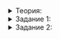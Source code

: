 <details>
<summary>Теория:</summary>

# Устройство unordered_map и unordered_set

В этом уроке разберёмся, что позволило контейнеру  `unordered_map`  работать в разы быстрее, чем его «‎коллега»‎  `map`. Вы увидите, как использовать его для своих классов, заменив собственный контейнер из прошлого урока на стандартный.

Для начала обратимся к документации. Ранее вы использовали методы  `unordered_map::operator[]`  и  `unordered_map::insert`. Согласно сайту  [cppreference.com](http://cppreference.com/), сложность этих методов в среднем действительно лучше, чем у  `map`. Она оценивается как O(1), если хеш-функция имеет константную сложность.

Но в худшем случае возникает O(N), где N — количество элементов в контейнере. Чтобы понять, какой случай будет худшим, а какой средним, нужно разобраться, как работает  `unordered_map`  и как получилось добиться такой удивительной средней сложности O(1).

В устройстве  `unordered_map`  и  `unordered_set`  лежат идеи, похожие на те, что вы применили при решении задачи в прошлом уроке. Эти контейнеры хранят объекты в корзинках и используют хеш-функцию, чтобы определить, в какой корзинке разместить объект. В  `unordered_map`  и  `unordered_set`  реализованы алгоритмы для определения количества корзинок и разрешения коллизий.

Главное отличие  `unordered_set`  от контейнера, который вы разрабатывали в задаче, — он не использует отдельную корзинку для каждого возможного значения хеш-функции. Благодаря этому хеши объектов могут быть очень большими, а количество выделенных корзинок всё равно будет невелико. Заботиться о том, чтобы объекты располагались компактно в отведённых для них корзинках, не нужно: контейнер сам организует размещение объектов по корзинкам.

В хорошем случае коллизий мало или нет вовсе. Каждая корзинка хранит максимум одно значение, добавление очень быстрое — вычисляем хеш объекта, быстро находим по индексу корзинку и добавляем. Проверка наличия и печать всех элементов будет такой же быстрой. Но хороший случай вероятен только при хорошей хеш-функции. При некоторых условиях он практически гарантирован.

Заменим контейнер из предыдущего урока на  `unordered_set`:

```cpp
#include <unordered_set>

// реализация class VehiclePlate из предыдущего урока

int main() {
    unordered_set<VehiclePlate> plate_base;

    plate_base.insert({'B', 'H', 840, 'E', 99});
    plate_base.insert({'O', 'K', 942, 'K', 78});
    plate_base.insert({'O', 'K', 942, 'K', 78});
    plate_base.insert({'O', 'K', 942, 'K', 78});
    plate_base.insert({'O', 'K', 942, 'K', 78});
    plate_base.insert({'H', 'E', 968, 'C', 79});
    plate_base.insert({'T', 'A', 326, 'X', 83});
    plate_base.insert({'H', 'H', 831, 'P', 116});
    plate_base.insert({'A', 'P', 831, 'Y', 99});
    plate_base.insert({'P', 'M', 884, 'K', 23});
    plate_base.insert({'O', 'C', 34, 'P', 24});
    plate_base.insert({'M', 'Y', 831, 'M', 43});
    plate_base.insert({'B', 'P', 831, 'M', 79});
    plate_base.insert({'K', 'T', 478, 'P', 49});
    plate_base.insert({'X', 'P', 850, 'A', 50});

    for (auto& plate : plate_base) {
        cout << plate << endl;
    }
}

```

При попытке собрать и запустить эту программу получим такое сообщение:  `error: static assertion failed: hash function must be invocable with an argument of key type`  `static_assert(__is_invocable<const _H1&, const _Key&>{}`.

Эта ошибка показывает, что контейнер не нашёл хеш-функцию для класса. Мы определили хеш-функцию в методе  `Hash`, но не сказали контейнеру, что именно её нужно использовать для хеширования.

Чтобы сообщить  `unordered_set`  и  `unordered_map`, как именно вычислять хеш произвольного объекта, нужно создать специальный класс — хешер и указать его в качестве шаблонного параметра контейнера. К хешеру предъявляется только одно требование: объект этого класса должен быть вызываемым — например, переопределять оператор «круглые скобки». Вызов этого объекта должен возвращать число типа  `size_t`  (этот тип используется в  `unordered_set`  и  `unordered_map`  для хеширования).

Проще всего понять, как реализовать хешер, на примере:

```cpp
...

class VehiclePlateHasher {
public:
    size_t operator()(const VehiclePlate& plate) const {
        return static_cast<size_t>(plate.Hash());
    }
};

int main() {
    // явно указываем хешер шаблонным параметром
    unordered_set<VehiclePlate, VehiclePlateHasher> plate_base;

    plate_base.insert({'B', 'H', 840, 'E', 99});
    plate_base.insert({'O', 'K', 942, 'K', 78});
    plate_base.insert({'O', 'K', 942, 'K', 78});
    plate_base.insert({'O', 'K', 942, 'K', 78});
    plate_base.insert({'O', 'K', 942, 'K', 78});
    plate_base.insert({'H', 'E', 968, 'C', 79});
    plate_base.insert({'T', 'A', 326, 'X', 83});
    plate_base.insert({'H', 'H', 831, 'P', 116});
    plate_base.insert({'A', 'P', 831, 'Y', 99});
    plate_base.insert({'P', 'M', 884, 'K', 23});
    plate_base.insert({'O', 'C', 34, 'P', 24});
    plate_base.insert({'M', 'Y', 831, 'M', 43});
    plate_base.insert({'B', 'P', 831, 'M', 79});
    plate_base.insert({'K', 'T', 478, 'P', 49});
    plate_base.insert({'X', 'P', 850, 'A', 50});

    for (auto& plate : plate_base) {
        cout << plate << endl;
    }
}

```

В стандартной библиотеке уже определены хешеры для стандартных объектов: строк, чисел, указателей,  `optional`  и некоторых других. Эти хешеры реализованы в шаблонном классе  [`hash`](https://en.cppreference.com/w/cpp/utility/hash).

Скомпилируем заново. Ошибка поменялась, теперь компилятору не нравится отсутствие операции сравнения:  `error: no match for 'operator==' (operand types are 'const VehiclePlate' and 'const VehiclePlate')`. Вы уже разработали эту операцию в задании прошлого урока. В этом уроке реализуем его, используя операцию сравнения объектов  `tuple`  из стандартной библиотеки:

```cpp
#include <tuple>

...

class VehiclePlate {
private:
    auto AsTuple() const {
        return tie(letters_, digits_, region_);
    }

public:
    bool operator==(const VehiclePlate& other) const {
        return AsTuple() == other.AsTuple();
    }
...
};

```

Ура, программа скомпилировалась! Проверяем результат:

```cpp
KT478P49
TA326X83
XP850A50
OK942K78
HE968C79
BH840E99
PM884K23
HH831P116
AP831Y99
MY831M43
BP831M79
OC034P24

```

Результат правильный, но порядок вывода отличается от того, который был в нашем контейнере. Трудно понять почему. Проверим, подчиняется ли этот порядок какому-нибудь закону. Для этого переложим все номера в другой  `unordered_set`  и выведем его содержимое:

```cpp
...

int main() {
    unordered_set<VehiclePlate, VehiclePlateHasher> plate_base;

    ...

    cout << "Первый контейнер:"s << endl;
    for (auto& plate : plate_base) {
        cout << plate << endl;
    }

    cout << "Второй контейнер:"s << endl;
    unordered_set<VehiclePlate, VehiclePlateHasher> plate_base2(plate_base.begin(), plate_base.end());
    for (auto& plate : plate_base2) {
        cout << plate << endl;
    }
}

```

Проверяем результат работы программы:

```cpp
Первый контейнер:
KT478P49
TA326X83
XP850A50
OK942K78
HE968C79
BH840E99
PM884K23
HH831P116
AP831Y99
MY831M43
BP831M79
OC034P24
Второй контейнер:
BP831M79
MY831M43
AP831Y99
HH831P116
PM884K23
OC034P24
BH840E99
HE968C79
OK942K78
XP850A50
TA326X83
KT478P49

```

Оба контейнера содержат одинаковые элементы, но выдают их в разном порядке, значит, порядок  `unordered_set`  действительно произвольный, он не определяется содержимым. Заметим, что элементы одной корзинки вывелись рядом, однако это тоже может зависеть от реализации  `unordered_set`.

Аналогично устроен контейнер  `unordered_map`, которым можно смело заменять  `map`, если порядок элементов неважен. Как и в  `unordered_set`, в этом контейнере требуется, чтобы ключи удовлетворяли двум условиям:

-   имели хешер — класс, вычисляющий хеш-функцию. Тип хешера указывается третьим параметром шаблона  `unordered_map`  и вторым параметром шаблона  `unordered_set`;
-   имели возможность сравнения операцией  `operator==`.

В случае  `unordered_map`  эти условия должны быть соблюдены для ключей, а значения могут быть произвольными.

Если не хотите определять  `operator==`, можно поменять компаратор, задаваемый шаблонным параметром после хешера. Компаратор похож на хешер и тоже использует  `operator()`  для выполнения действия. В отличие от хешера, он не вычисляет характеристику одного объекта, а определяет понятие равенства.

Компаратор можно менять в обычных  `map`  и  `set`. Для этих контейнеров равенства недостаточно, они должны определять, какой элемент больше, а какой меньше. Компаратор по умолчанию в них —  `std::less`. Он использует  `operator<`. Если хотите использовать свой класс в  `set`  или в качестве ключа в  `map`, достаточно определить для элементов этого типа операцию сравнения  `<`. В случае с  `VehiclePlate`  можно определить операцию сравнения, используя уже готовый метод  `AsTuple`:

```cpp
class VehiclePlate {
private:
    auto AsTuple() const {
        return tie(letters_, digits_, region_);
    }

public:
    bool operator<(const VehiclePlate& other) const {
        return AsTuple() < other.AsTuple();
    }
...
};
```

</details>

<details>
<summary>Задание 1:</summary>

## Задание 1

Автостоянка у бизнес-центра «Ассоциарий»‎ взимает плату с владельцев автомобилей за количество парковок в определённом месяце. Реализуйте класс  `ParkingCounter`, который будет считать автомобили. Класс должен иметь три метода:

-   `void Park(VehiclePlate car)`, который регистрирует парковку автомобиля;
-   `int GetCount(const VehiclePlate& car) const`, который вычисляет количество парковок определённого автомобиля;
-   `auto& GetAllData() const`, который возвращает ассоциативный контейнер, содержащий количество парковок по каждому номеру.

Храните количества парковок в контейнере  `unordered_map`. Учитывайте, что для номеров, которые не добавлены ни разу, функция  `GetCount`  должна вернуть 0.

Модифицируйте класс  `VehiclePlateHasher`, чтобы он учитывал все данные номера. Рекомендуется создать для хеширования объект типа  `hash<string>`  и выдавать хеш строкового представления номера, полученного методом  `ToString()`.

Скопируйте реализованный хешер, он вам пригодится для следующего задания.

### Ограничения

-   Для хранения открытых парковок и счетов на данный момент используйте контейнер  `unordered_map`. Не меняйте метод  `GetAllData`.
-   Хешер должен учитывать все данные номера.
-   Не меняйте класс  `VehiclePlate`.
-   Не используйте  `map`  и  `set`.

### Пример

```cpp
ParkingCounter parking;

parking.Park({'B', 'H', 840, 'E', 99});
parking.Park({'O', 'K', 942, 'K', 78});
parking.Park({'O', 'K', 942, 'K', 78});
parking.Park({'O', 'K', 942, 'K', 78});
parking.Park({'O', 'K', 942, 'K', 78});
parking.Park({'H', 'E', 968, 'C', 79});
parking.Park({'T', 'A', 326, 'X', 83});
parking.Park({'H', 'H', 831, 'P', 116});
parking.Park({'A', 'P', 831, 'Y', 99});
parking.Park({'P', 'M', 884, 'K', 23});
parking.Park({'O', 'C', 34, 'P', 24});
parking.Park({'M', 'Y', 831, 'M', 43});
parking.Park({'B', 'P', 831, 'M', 79});
parking.Park({'O', 'K', 942, 'K', 78});
parking.Park({'K', 'T', 478, 'P', 49});
parking.Park({'X', 'P', 850, 'A', 50});

assert(parking.GetCount({'O', 'K', 942, 'K', 78}) == 5);
assert(parking.GetCount({'A', 'B', 111, 'C', 99}) == 0);

for(auto& [plate, count] : parking.GetAllData()) {
    cout << plate << " "s << count << endl;
}

```

Возможный вывод:

```cpp
XP850A50 1
TA326X83 1
HE968C79 1
KT478P49 1
AP831Y99 1
OK942K78 5
BH840E99 1
BP831M79 1
HH831P116 1
MY831M43 1
PM884K23 1
OC034P24 1

```

### Подсказка

-   `unordered_map`  по использованию не отличается от  `map`, только не забудьте указать третий шаблонный параметр — хешер.
-   В класс  `VehiclePlateHasher`  добавьте поле класса  `hash<string> hasher_`. Чтобы вычислить хеш строки, его можно использовать так:  `hasher_("abc"s)`. Примените хешер к строковому представлению номера для вычисления его хеша.

</details>

<details>
<summary>Задание 2:</summary>

## Задание 2

Совет директоров бизнес-центра «Ассоциарий» решил изменить порядок оплаты парковки. Теперь плата взимается за количество проведённых на стоянке секунд. Автовладелец должен иметь возможность в любой момент времени проверить, сколько начислено за парковку его автомобиля в текущий момент, учитывая в том числе незавершённую парковку.

В этом задании вам пригодится хешер номеров из предыдущего задания.

Разработайте класс  `Parking`, имеющий следующие методы:

-   Конструктор  `Parking(int cost_per_second)`  — указывается стоимость одной секунды парковки.
-   `void Park(VehiclePlate car)`  — запарковать машину с указанным номером. В случае если машина с указанным номером уже запаркована, сгенерируйте исключение  `ParkingException`  (этот класс есть в заготовке).
-   `void Withdraw(const VehiclePlate& car)`  — забрать машину с указанным номером. В случае если указанный автомобиль не был запаркован, сгенерируйте исключение  `ParkingException`.
-   `int64_t GetCurrentBill(const VehiclePlate& car) const`  — получить счёт за конкретный автомобиль. Для вычисления стоимости умножьте количество проведённых автомобилем на парковке секунд на число  `cost_per_second_`. Должны быть учтены все завершённые парковки. Если автомобиль запаркован на момент вызова, то в сумму должна быть включена также стоимость его незавершённой парковки на данный момент. Если номера нет в системе, верните ноль.
-   `unordered_map<VehiclePlate, int64_t, VehiclePlateHasher> EndPeriodAndGetBills()`  — завершить расчётный период. Вернуть счета за все автомобили в одном ассоциативном контейнере. Нулевые счета включать в расчёт не нужно. Кроме того, вам нужно обнулить все счета. Если какие-нибудь автомобили запаркованы в момент вызова, они должны остаться на парковке, но отсчёт времени для них начинается заново.

Для определения времени класс  `Parking`  использует шаблонный параметр  `class Clock`. Узнать текущее время можно, вызвав статический метод  `Clock::now()`. Он возвращает объект типа  `Clock::time_point`. Длительность имеет тип  `Clock::duration`, это разность двух объектов типа  `Clock::time_point`. Рекомендуется использовать для этих типов псевдонимы  `TimePoint`  и  `Duration`, которые объявлены в заготовке кода. Получить из  `Duration`  секунды можно функцией  `duration_cast`, которую вы проходили в теме о профилировке.

Во всех методах этого класса, которые зависят от текущего момента, время нужно измерить один раз вызовом  `Clock::now`  в любой момент во время выполнения метода.

В заготовке кода вы найдёте класс  `TestClock`  — часы, упрощающие тестирование кода. Если указать их в качестве шаблонного параметра, время операции вы будете задавать явно статической функцией  `TestClock::SetNow`. Пример — в заготовке кода.

В заготовке кода также есть методы  `GetNowParked`  и  `GetCurrentDurations`. Они возвращают внутренние контейнеры класса  `Parking`. Не меняйте их, иначе программа не пройдёт тестирование.

### Ограничения

Для хранения открытых и завершённых парковок используйте два контейнера  `unordered_map`, которые представлены в заготовке кода. Не меняйте методы получения контейнеров, класс  `VehiclePlate`, не добавляйте в класс  `Parking`  новых полей.

Хешер номеров должен удовлетворять всем требованиям предыдущей задачи.

### Пример

Пример приведён в заготовке кода. Там же реализованы часы, которые можно использовать для тестирования. Они показывают столько времени, сколько задал пользователь явно.

### Как будет тестироваться ваш код

Мы проверим:

-   корректность реализации методов класса  `Parking`;
-   то, что хешер номеров учитывает все компоненты номера автомобиля;
-   то, что вы не меняли класс  `VehiclePlate`;
-   то, что вы не изменили поля класса  `Parking`  и не использовали  `map`;
-   выбрасывание исключения  `ParkingException`  при некорректных операциях;
-   то, что в контейнерах  `now_parked_`  и  `complete_parks_`  всегда корректные данные.

### Подсказка

-   `unordered_map`  очень похож на обычный  `map`, он поддерживает те же методы:  `erase`,  `clear`,  `at`.
-   Для получения количества секунд из  `Duration`  можно применить такую конструкцию:  `chrono::duration_cast<chrono::seconds>(duration).count()`. Затем для получения стоимости нужно умножить количество секунд на стоимость секунды.
-   Можете складывать объекты типа  `Duration`.

</details>
